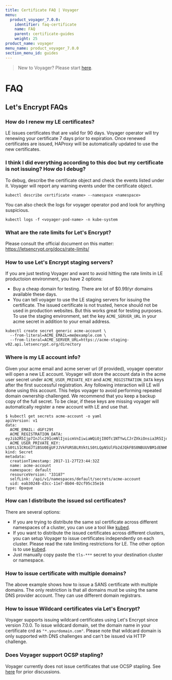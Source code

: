 ```yaml
---
title: Certificate FAQ | Voyager
menu:
  product_voyager_7.0.0:
    identifier: faq-certificate
    name: FAQ
    parent: certificate-guides
    weight: 25
product_name: voyager
menu_name: product_voyager_7.0.0
section_menu_id: guides
---
```

> New to Voyager? Please start [here](/products/voyager/7.0.0/concepts/overview).

# FAQ

## Let's Encrypt FAQs

### How do I renew my LE certificates?
LE issues certificates that are valid for 90 days. Voyager operator will try renewing your certificate 7 days prior to expiration. Once renewed certificates are issued, HAProxy will be automatically updated to use the new certificates.

### I think I did everything according to this doc but my certificate is not issuing? How do I debug?
To debug, describe the certificate object and check the events listed under it. Voyager will report any warning events under the certificate object.

```console
kubectl describe certificate <name> --namespace <namespace>
```

You can also check the logs for voyager operator pod and look for anything suspicious.

```console
kubectl logs -f <voyager-pod-name> -n kube-system
```

### What are the rate limits for Let's Encrypt?
Please consult the official document on this matter: https://letsencrypt.org/docs/rate-limits/

### How to use Let's Encrypt staging servers?
If you are just testing Voyager and want to avoid hitting the rate limits in LE productoion environment, you have 2 options:

- Buy a cheap domain for testing. There are lot of $0.99/yr domains available these days.
- You can tell voyager to use the LE staging servers for issuing the certificate. The issued certificate is not trusted, hence should not be used in production websites. But this works great for testing purposes. To use the staging environment, set the key `ACME_SERVER_URL` in your acme secret in addition to your email address.

```console
kubectl create secret generic acme-account \
  --from-literal=ACME_EMAIL=me@example.com \
  --from-literal=ACME_SERVER_URL=https://acme-staging-v02.api.letsencrypt.org/directory
```

### Where is my LE account info?
Given your acme email and acme server url (if provided), voyager operator will open a new LE account. Voyager will store the account data in the acme user secret under `ACME_USER_PRIVATE_KEY` and `ACME_REGISTRATION_DATA` keys after the first successful registration. Any following interaction will LE will done using this account. This helps voyager to avoid performing repeated domain ownership challenged. We recommend that you keep a backup copy of the full secret. To be clear, if these keys are missing voyager will automatically register a new account with LE and use that.

```console
$ kubectl get secrets acme-account -o yaml
apiVersion: v1
data:
  ACME_EMAIL: dGFt29t
  ACME_REGISTRATION_DATA: eyJib2R5Ijp7InJlc291cmNlIjoicmVnIiwiaWQiOjI0OTc1NTYwLCJrZXkiOnsia3R5IjoiUlNBIiwibiI6IjNXRDRzY0hsUUN6N1JmbUZUNmZ3YXpIZ2UyNjhsajk5UGJmMkNwV1lSRzhlTFNHVGVBd0ZXdFVmRTRyMnItQkdjT3AtTnFtYUxBWGxGQmZTWjhtNzRnNEhPbHdPR0tYaTg1cG5hRkYxZS12MDEuYXBpLmxldHNlbmNyeXB0Lm9yZy9hY21lL25ldy1hdXRoeiIsInRlcm1zX29mX3NlcnZpY2UiOiJodHRwczovL2xldHNlbmNyeXB0Lm9yZy9kb2N1bWVudHMvTEUtU0EtdjEuMi1Ob3ZlbWJlci0xNS0yMDE3LnBkZiJ9
  ACME_USER_PRIVATE_KEY: LS0tLS1CRUdJTiBSU0EgUFJJVkFURSBLRVktLS0tLQpNSUlFb2dJQkFBS0NBUUVBM1dENHNjSGxRQ3o3UmZtRlQ2ZndhekhnZTI2OGxqOTlQYmYyQ3BXWVJHOGVMU0dUCmVBd0ZXdFVmRTRyMnIrQkdjT3ArTnFtYUxBWGxGQmZTWjhtNzRnNEhPbHdPR0tYaTg1cG5hRkYxU3hBL3BzNkMKMlZVK0tWQmtEczd6d200VmpZV1pXQUl1cDJPT3QxQjhzSE1zbmpuYm82d1dUeVh0TWZINVBoSUFxYnl0dUVKVgpWSklzUVh3WittaWVzOG9URUdIVjRldUgwVC9aL1NSZXpRNExUVExxN0UxNGZtK3FyOFV4b2FxTVhtSHFhNFA0b2svWWg0RHdieTFpelU1cDg9Ci0tLS0tRU5EIFJTQSBQUklWQVRFIEtFWS0tLS0tCg==
kind: Secret
metadata:
  creationTimestamp: 2017-11-27T23:44:32Z
  name: acme-account
  namespace: default
  resourceVersion: "33187"
  selfLink: /api/v1/namespaces/default/secrets/acme-account
  uid: eab30248-d3cc-11e7-8b04-02cf95c35e16
type: Opaque
```


### How can I distribute the issued ssl certificates?
There are several options:

- If you are trying to distribute the same ssl certificate across different namespaces of a cluster, you can use a tool like [kubed](https://appscode.com/products/kubed).
- If you want to distribute the issued certificates across different clusters, you can setup Voyager to issue certificates independently on each cluster. Please read the rate limiting restrictions for LE. The other option is to use [kubed](https://appscode.com/products/kubed).
- Just manually copy paste the `tls-***` secret to your destination cluster or namespace.


### How to issue certificate with multiple domains?
The above example shows how to issue a SANS certificate with multiple domains. The only restriction is that all domains must be using the same DNS provider account. They can use different domain registrars.

### How to issue Wildcard certificates via Let's Encrypt?
Voyager supports issuing wildcard certificates using Let's Encrypt since version 7.0.0. To issue wildcard domain, set the domain name in your certificate crd as `"*.yourdomain.com"`. Please note that wildcard domain is only supported with DNS challenges and can't be issued via HTTP challenge.

### Does Voyager support OCSP stapling?
Voyager currently does not issue certificates that use OCSP stapling. See [here](https://github.com/appscode/voyager/issues/531) for prior discussions.
